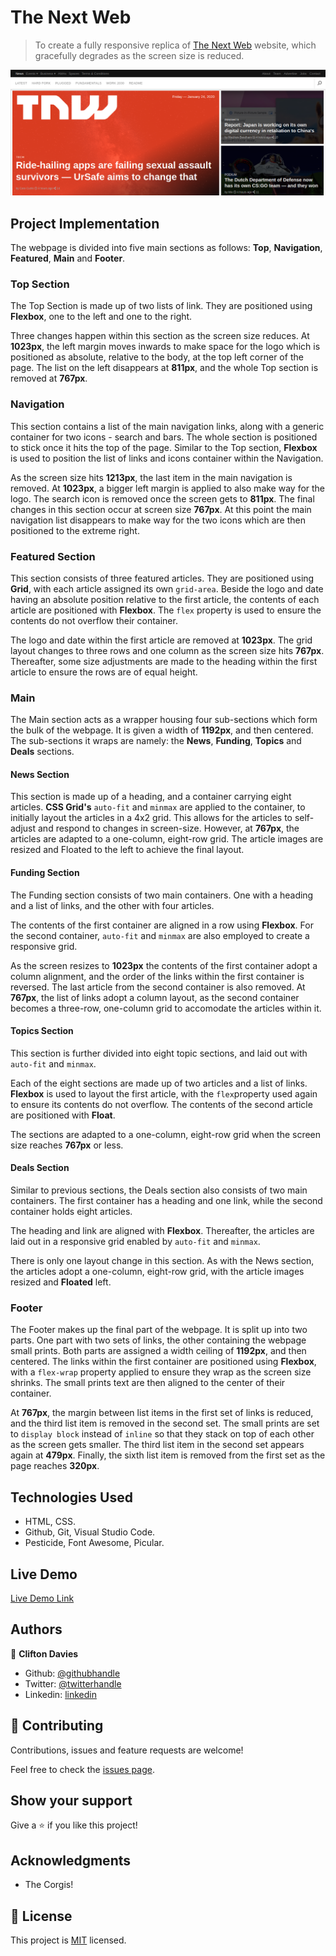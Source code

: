 # The Next Web

> To create a fully responsive replica of [The Next Web](https://thenextweb.com/) website, which gracefully degrades as the screen size is reduced.

![screenshot](assets/images/screenshot.png)

## Project Implementation

The webpage is divided into five main sections as follows: **Top**, **Navigation**, **Featured**, **Main** and **Footer**.

### Top Section

The Top Section is made up of two lists of link. They are positioned using **Flexbox**, one to the left and one to the right.

Three changes happen within this section as the screen size reduces. At **1023px**, the left margin moves inwards to make space for the logo which is positioned as absolute, relative to the body, at the top left corner of the page. The list on the left disappears at **811px**, and the whole Top section is removed at **767px**.

### Navigation

 This section contains a list of the main navigation links, along with a generic container for two icons - search and bars. The whole section is positioned to stick once it hits the top of the page. Similar to the Top section, **Flexbox** is used to position the list of links and icons container within the Navigation.

 As the screen size hits **1213px**, the last item in the main navigation is removed. At **1023px**, a bigger left margin is applied to also make way for the logo. The search icon is removed once the screen gets to **811px**. The final changes in this section occur at screen size **767px**. At this point the main navigation list disappears to make way for the two icons which are then positioned to the extreme right.

### Featured Section

 This section consists of three featured articles. They are positioned using **Grid**, with each article assigned its own `grid-area`. Beside the logo and date having an absolute position relative to the first article, the contents of each article are positioned with **Flexbox**. The `flex` property is used to ensure the contents do not overflow their container.

 The logo and date within the first article are removed at **1023px**. The grid layout changes to three rows and one column as the screen size hits **767px**. Thereafter, some size adjustments are made to the heading within the first article to ensure the rows are of equal height.

### Main

The Main section acts as a wrapper housing four sub-sections which form the bulk of the webpage. It is given a width of **1192px**, and then centered. The sub-sections it wraps are namely: the **News**, **Funding**, **Topics** and **Deals** sections.

#### News Section

This section is made up of a heading, and a container carrying eight articles. **CSS Grid's** `auto-fit` and `minmax` are applied to the container, to initially layout the articles in a 4x2 grid. This allows for the articles to self-adjust and respond to changes in screen-size. However, at **767px**, the articles are adapted to a one-column, eight-row grid. The article images are resized and Floated to the left to achieve the final layout.

#### Funding Section

The Funding section consists of two main containers. One with a heading and a list of links, and the other with four articles.

The contents of the first container are aligned in a row using **Flexbox**. For the second container, `auto-fit` and `minmax` are also employed to create a responsive grid.

As the screen resizes to **1023px** the contents of the first container adopt a column alignment, and the order of the links within the first container is reversed. The last article from the second container is also removed. At **767px**, the list of links adopt a column layout, as the second container becomes a three-row, one-column grid to accomodate the articles within it.

#### Topics Section

This section is further divided into eight topic sections, and laid out with `auto-fit` and `minmax`.

Each of the eight sections are made up of two articles and a list of links. **Flexbox** is used to layout the first article, with the `flex`property used again to ensure its contents do not overflow. The contents of the second article are positioned with **Float**.

The sections are adapted to a one-column, eight-row grid when the screen size reaches **767px** or less.

#### Deals Section

Similar to previous sections, the Deals section also consists of two main containers. The first container has a heading and one link, while the second container holds eight articles.

The heading and link are aligned with **Flexbox**. Thereafter, the articles are laid out in a responsive grid enabled by `auto-fit` and `minmax`.

There is only one layout change in this section. As with the News section, the articles adopt a one-column, eight-row grid, with the article images resized and **Floated** left.

### Footer

The Footer makes up the final part of the webpage. It is split up into two parts. One part with two sets of links, the other containing the webpage small prints. Both parts are assigned a width ceiling of **1192px**, and then centered. The links within the first container are positioned using **Flexbox**, with a `flex-wrap` property applied to ensure they wrap as the screen size shrinks. The small prints text are then aligned to the center of their container.

At **767px**, the margin between list items in the first set of links is reduced, and the third list item is removed in the second set. The small prints are set to `display block` instead of `inline` so that they stack on top of each other as the screen gets smaller. The third list item in the second set appears again at **479px**. Finally, the sixth list item is removed from the first set as the page reaches **320px**.

## Technologies Used

- HTML, CSS.
- Github, Git, Visual Studio Code.
- Pesticide, Font Awesome, Picular.

## Live Demo

[Live Demo Link](https://cliftondavies.github.io/The-Next-Web/)

## Authors

👤 **Clifton Davies**

- Github: [@githubhandle](https://github.com/cliftondavies)
- Twitter: [@twitterhandle](https://twitter.com/cliftonaedavies)
- Linkedin: [linkedin](https://www.linkedin.com/in/clifton-davies-mbcs/)

## 🤝 Contributing

Contributions, issues and feature requests are welcome!

Feel free to check the [issues page](https://github.com/cliftondavies/The-Next-Web/issues).

## Show your support

Give a ⭐️ if you like this project!

## Acknowledgments

- The Corgis!

## 📝 License

This project is [MIT](https://opensource.org/licenses/MIT) licensed.
